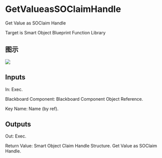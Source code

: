 # GetValueasSOClaimHandle

Get Value as SOClaim Handle

Target is Smart Object Blueprint Function Library

## 图示

![]($-20221218-20592423.png)

## Inputs

In: Exec.

Blackboard Component: Blackboard Component Object Reference.

Key Name: Name (by ref).  

## Outputs

Out: Exec.

Return Value: Smart Object Claim Handle Structure. Get Value as SOClaim Handle.

